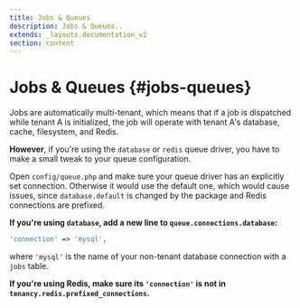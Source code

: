 ```yaml
---
title: Jobs & Queues
description: Jobs & Queues..
extends: _layouts.documentation_v2
section: content
---
```


# Jobs & Queues {#jobs-queues}

Jobs are automatically multi-tenant, which means that if a job is dispatched while tenant A is initialized, the job will operate with tenant A's database, cache, filesystem, and Redis.

**However**, if you're using the `database` or `redis` queue driver, you have to make a small tweak to your queue configuration.

Open `config/queue.php` and make sure your queue driver has an explicitly set connection. Otherwise it would use the default one, which would cause issues, since `database.default` is changed by the package and Redis connections are prefixed.

**If you're using `database`, add a new line to `queue.connections.database`:**
```php
'connection' => 'mysql',
```

where `'mysql'` is the name of your non-tenant database connection with a `jobs` table.

**If you're using Redis, make sure its `'connection'` is not in `tenancy.redis.prefixed_connections`.**